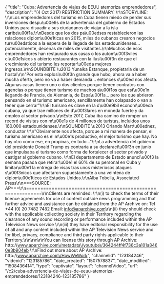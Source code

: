 {
    "title": "Cuba: Advertencia de viajes de EEUU atemoriza emprendedores",
    "description": "(4 Oct 2017) RESTRICTION SUMMARY: \r\nSTORYLINE: \r\nLos emprendedores del turismo en Cuba tienen miedo de perder sus inversiones despu\u00e9s de la advertencia del gobierno de Estados Unidos para disuadir a sus ciudadanos de viajar a la isla caribe\u00f1a.\r\nDesde que los dos pa\u00edses restablecieron las relaciones diplom\u00e1ticas en 2015, miles de cubanos crearon negocios tur\u00edsticos a la espera de la llegada de los estadounidenses... potencialmente, decenas de miles de visitantes.\r\nMuchos de esos emprendedores han restaurado sus casas o los autom\u00f3viles cl\u00e1sicos y abierto restaurantes con la ilusi\u00f3n de que el crecimiento del turismo les reportar\u00eda mejores ingresos.\r\nSOUNDBITE \u2013 Yunaika Estanque, propietaria de un hostal\r\n\"Por esta explosi\u00f3n grande que hubo, ahora va a haber mucha oferta, pero no va a haber demanda... entonces s\u00ed nos afecta. Algunas casas tienen uno o dos clientes porque tienen contratos con agencias o porque tienen turismo de muchos a\u00f1os que est\u00e1n llegando de Francia, de Alemania, de Espa\u00f1a... pero los que abrieron pensando en el turismo americano, sencillamente han colapsado o van a tener que cerrar\"\r\nEl turismo es clave en la d\u00e9bil econom\u00eda cubana, ya que trae millones de d\u00f3lares en moneda fuerte y da empleo al sector privado.\r\nEste 2017, Cuba iba camino de romper un record de visitas con m\u00e1s de 4 millones de turistas, incluidos unos 160.000 estadounidenses.\r\nSOUNDBITE \u2013 Orlando Mart\u00ednez, conductor \r\n\"Obviamente nos afecta, porque a mi manera de pensar, el turismo americano es el m\u00e1s productivo, el mejor turismo que hay. No hay otro como ese, en propinas, en todo...\"\r\nLa advertencia del gobierno del presidente Donald Trump es contraria a su declaraci\u00f3n en junio que impulsaba el turismo como forma de fortalecer el sector privado y castigar al gobierno cubano. \r\nEl departamento de Estado anunci\u00f3 la semana pasada que retirar\u00e1 el 60% de su personal en Cuba y limitar\u00e1 la entrega de visas tras unos misteriosos ataques s\u00f3nicos que afectaron supuestamente a una veintena de diplom\u00e1ticos de Estados Unidos.\r\nAlba Tobella, Associated Press\r\n===SOURCE: AP===\r\n===========================================================\r\nClients are reminded: \r\n(i) to check the terms of their licence agreements for use of content outside news programming and that further advice and assistance can be obtained from the AP Archive on: Tel +44 (0) 20 7482 7482 Email: info@aparchive.com\r\n(ii) they should check with the applicable collecting society in their Territory regarding the clearance of any sound recording or performance included within the AP Television News service \r\n(iii) they have editorial responsibility for the use of all and any content included within the AP Television News service and for libel, privacy, compliance and third party rights applicable to their Territory.\r\n\r\n\r\nYou can license this story through AP Archive: http:\/\/www.aparchive.com\/metadata\/youtube\/364244ff4f736c3a101a3460e3b904eb \r\nFind out more about AP Archive: http:\/\/www.aparchive.com\/HowWeWork",
    "channelid": "123184246",
    "videoid": "123185786",
    "date_created": "1507578837",
    "date_modified": "1508436414",
    "type": "captivate",
    "layout": "channelVideo",
    "url": "\/c2\/cuba-advertencia-de-viajes-de-eeuu-atemoriza-emprendedores\/123184246-123185786"
}